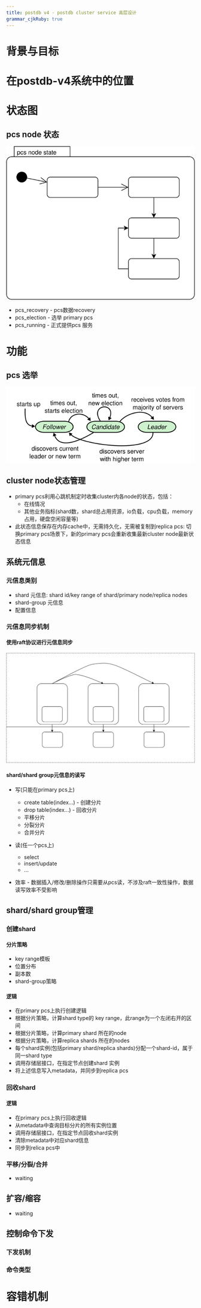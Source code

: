```yaml
---
title: postdb v4 - postdb cluster service 高层设计
grammar_cjkRuby: true
---
```

# 背景与目标


# 在postdb-v4系统中的位置

# 状态图

## pcs node 状态

![绘图](./attachments/1670310960410.drawio.svg)

- pcs_recovery - pcs数据recovery
- pcs_election - 选举 primary pcs
- pcs_running - 正式提供pcs 服务

# 功能

## pcs 选举

![enter description here](./images/Screenshot_from_2022-12-07_09-43-40.png)

## cluster node状态管理

- primary pcs利用心跳机制定时收集cluster内各node的状态，包括：
	- 在线情况
	- 其他业务指标(shard数，shard总占用资源，io负载，cpu负载，memory占用，硬盘空闲容量等)
- 此状态信息保存在内存cache中，无需持久化，无需被复制到replica pcs: 切换primary pcs场景下，新的primary pcs会重新收集最新cluster node最新状态信息

## 系统元信息
### 元信息类别
- shard 元信息: shard id/key range of shard/primary node/replica nodes
- shard-group 元信息
- 配置信息

### 元信息同步机制

#### 使用raft协议进行元信息同步

![绘图](./attachments/1670395352769.drawio.svg)
#### shard/shard group元信息的读写
- 写(只能在primary pcs上)
	- create table(index...) - 创建分片
	- drop table(index...) - 回收分片
	- 平移分片
	- 分裂分片
	- 合并分片

- 读(任一个pcs上)
	- select
	- insert/update
	- ...

- 效率 - 数据插入/修改/删除操作只需要从pcs读，不涉及raft一致性操作，数据读写效率不受影响

## shard/shard group管理

### 创建shard
#### 分片策略
- key range模板
- 位置分布
- 副本数
- shard-group策略

#### 逻辑
- 在primary pcs上执行创建逻辑
- 根据分片策略，计算shard type的 key range，此range为一个左闭右开的区间
- 根据分片策略，计算primary shard 所在的node 
- 根据分片策略，计算replica shards 所在的nodes
- 每个shard实例(包括primary shard/replica shards)分配一个shard-id，属于同一shard type
- 调用存储层接口，在指定节点创建shard 实例
- 将上述信息写入metadata，并同步到replica pcs

### 回收shard
#### 逻辑
- 在primary pcs上执行回收逻辑
- 从metadata中查询目标分片的所有实例位置
- 调用存储层接口，在指定节点回收shard实例
- 清除metadata中对应shard信息
- 同步到relica pcs中

### 平移/分裂/合并
- waiting

## 扩容/缩容
- waiting

## 控制命令下发
### 下发机制
### 命令类型

# 容错机制

